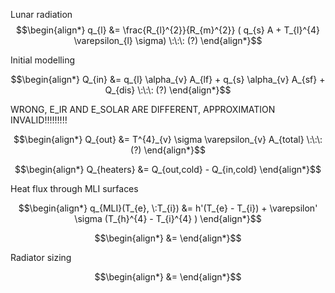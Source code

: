 
Lunar radiation
$$\begin{align*}
q_{l} &= \frac{R_{l}^{2}}{R_{m}^{2}} ( q_{s} A + T_{l}^{4}  \varepsilon_{l} \sigma) \:\:\: (?)
\end{align*}$$


Initial modelling

$$\begin{align*}
Q_{in} &= q_{l} \alpha_{v} A_{lf} + q_{s} \alpha_{v} A_{sf} + Q_{dis} \:\:\: (?)
\end{align*}$$

WRONG, E_IR AND E_SOLAR ARE DIFFERENT, APPROXIMATION INVALID!!!!!!!!!

$$\begin{align*}
Q_{out} &= T^{4}_{v} \sigma \varepsilon_{v} A_{total} \:\:\: (?)
\end{align*}$$

$$\begin{align*}
Q_{heaters} &= Q_{out,cold} - Q_{in,cold}
\end{align*}$$

Heat flux through MLI surfaces

$$\begin{align*}
q_{MLI}(T_{e}, \:T_{i}) &= h'(T_{e} - T_{i}) + \varepsilon' \sigma (T_{h}^{4} - T_{i}^{4} )
\end{align*}$$

$$\begin{align*}
 &= 
\end{align*}$$

Radiator sizing

$$\begin{align*}
 &= 
\end{align*}$$

